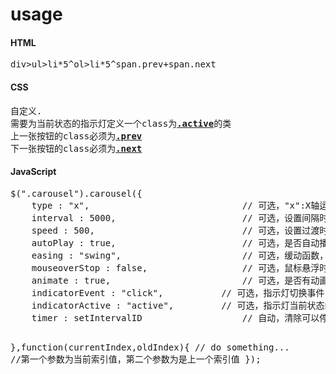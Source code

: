 # usage
<h4>HTML</h4>
<pre>
div>ul>li*5^ol>li*5^span.prev+span.next
</pre>
<h4>CSS</h4>
<pre>
自定义.
需要为当前状态的指示灯定义一个class为<a href="##"><strong>.active</strong></a>的类
上一张按钮的class必须为<a href="##"><strong>.prev</strong></a>
下一张按钮的class必须为<a href="##"><strong>.next</strong></a>
</pre>
<h4>JavaScript</h4>
<pre>
$(".carousel").carousel({
    type : "x",                             // 可选，"x":X轴运动，"y":Y轴运动，"o":渐变过渡，默认 "x"
    interval : 5000,                        // 可选，设置间隔时间，默认为 3500ms
    speed : 500,                            // 可选，设置过渡时间，默认 500ms
    autoPlay : true,                        // 可选，是否自动播放，默认 true
    easing : "swing",                       // 可选，缓动函数，默认 "swing"
    mouseoverStop : false,                  // 可选，鼠标悬浮时是否暂停，默认 false
    animate : true,                         // 可选，是否有动画效果，默认 true
    indicatorEvent : "click",		    // 可选，指示灯切换事件，默认 "click"
    indicatorActive : "active",		    // 可选，指示灯当前状态的class类，默认 "active"
    timer : setIntervalID	                // 自动，清除可以停止播放
    
},function(currentIndex,oldIndex){
    // do something...        //第一个参数为当前索引值，第二个参数为是上一个索引值
});
</pre>


